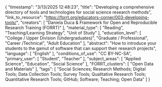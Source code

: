 {
    "timestamp": "3/13/2025 12:48:23",
    "title": "Developing a comprehensive directory of tools and technologies for social science research methods",
    "link_to_resource": "https://forrt.org/educators-corner/003-developing-tools/",
    "creators": [
        "Daniela Duca & Framework for Open and Reproducible Research Training (FORRT)"
    ],
    "material_type": [
        "Reading",
        "Teaching/Learning Strategy",
        "Unit of Study"
    ],
    "education_level": [
        "College / Upper Division (Undergraduates)",
        "Graduate / Professional",
        "Career /Technical",
        "Adult Education"
    ],
    "abstract": "How to introduce your students to the gamut of software that can support their research projects",
    "language": [
        "English"
    ],
    "conditions_of_use": "CC BY-NC-SA",
    "primary_user": [
        "Student",
        "Teacher"
    ],
    "subject_areas": [
        "Applied Science",
        "Education",
        "Social Science"
    ],
    "FORRT_clusters": [
        "Open Data and Materials"
    ],
    "tags": [
        "Social Sciences; Research Methods; Digital Tools; Data Collection Tools; Survey Tools; Qualitative Research Tools; Quantitative Research Tools; GitHub; Software; Teaching; Open Data"
    ]
}